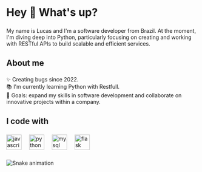 <h1 align="left">Hey 👋 What's up?</h1>

###

<p align="left">My name is Lucas and I'm a software developer from Brazil. At the moment, I'm diving deep into Python, particularly focusing on creating and working with RESTful APIs to build scalable and efficient services.</p>

###

<h2 align="left">About me</h2>

###

<p align="left">✨ Creating bugs since 2022.<br>📚 I'm currently learning Python with Restfull.<br>🎯 Goals: expand my skills in software development and collaborate on innovative projects within a company.</p>

###

<h2 align="left">I code with</h2>

###

<div align="left">
  <img src="https://cdn.jsdelivr.net/gh/devicons/devicon/icons/javascript/javascript-original.svg" height="40" alt="javascript logo"  />
  <img width="12" />
  <img src="https://cdn.jsdelivr.net/gh/devicons/devicon/icons/python/python-original.svg" height="40" alt="python logo"  />
  <img width="12" />
  <img src="https://cdn.jsdelivr.net/gh/devicons/devicon/icons/mysql/mysql-original.svg" height="40" alt="mysql logo"  />
  <img width="12" />
  <img src="https://cdn.jsdelivr.net/gh/devicons/devicon/icons/flask/flask-original-wordmark.svg" height="40" alt="flask logo"  />
</div>

###

<img src="https://raw.githubusercontent.com/lcsb/lcsb/output/snake.svg" alt="Snake animation" />

###
